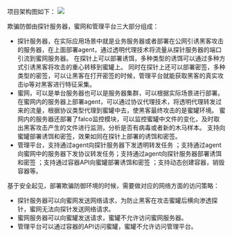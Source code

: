 项目架构图如下：
![](https://www.showdoc.com.cn/server/api/attachment/visitfile/sign/5053997518d500501d3ddb24d8bfcd7b)

欺骗防御由探针服务器，蜜网和管理平台三大部分组成：
- 探针服务器，在实际应用场景中就是业务服务器或者部署在公网引诱黑客攻击的服务器，在上面部署agent，通过透明代理技术将流量从探针服务器的端口引流到蜜网服务器。
在探针上可以部署诱饵，多种类型的诱饵可以通过多种方式引诱黑客将攻击的重心转移到蜜罐上。
同时在探针上还可以部署密签，多种类型的密签，可以让黑客在打开密签的时候，管理平台就能获取黑客的真实攻击ip等对黑客进行特征采集。
- 蜜网，可以是单台服务器也可以是服务器集群，可以根据实际场景进行部署。在蜜网内的服务器上部署agent，可以通过协议代理技术，将透明代理转发过来的流量，根据协议类型代理到蜜罐中去，使黑客最终攻击的是蜜罐环境。
蜜网内的服务器还部署了falco监控模块，可以监控蜜罐中文件的变化，及时取出黑客攻击产生的文件进行监测，分析是否有病毒或者新的木马样本。
支持向蜜罐部署诱饵和密签，效果如同在探针上部署的诱饵和密签。
- 管理平台，支持通过agent向探针服务器下发透明转发任务 ；支持通过agent向蜜网中的服务器下发协议转发任务；支持通过agent向探针服务器部署诱饵和密签 ；支持通过容器API向蜜罐部署诱饵和密签 ；支持动态创建容器，销毁容器等。

基于安全起见，部署欺骗防御环境的时候，需要做对应的网络方面的访问策略：
- 探针服务器可以向蜜网发送网络请求，为防止黑客在攻击蜜罐后横向渗透探针，蜜网无法向探针发送网络请求。
- 蜜网服务器可以向蜜罐发送请求，蜜罐不允许访问蜜网服务器。
- 管理平台可以通过容器的API访问蜜罐，蜜罐不允许访问管理平台。
